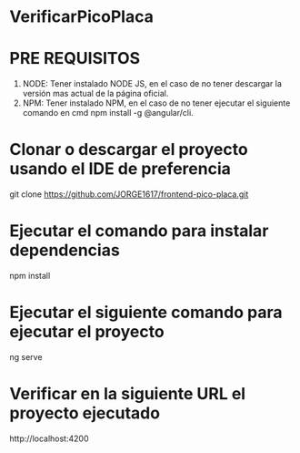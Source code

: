 # VerificarPicoPlaca

# PRE REQUISITOS
1. NODE: Tener instalado NODE JS, en el caso de no tener descargar la versión mas actual de la página oficial.
2. NPM: Tener instalado NPM, en el caso de no tener ejecutar el siguiente comando en cmd npm install -g @angular/cli.

# Clonar o descargar el proyecto usando el IDE de preferencia
git clone https://github.com/JORGE1617/frontend-pico-placa.git

# Ejecutar el comando para instalar dependencias 
npm install

# Ejecutar el siguiente comando para ejecutar el proyecto
ng serve

# Verificar en la siguiente URL el proyecto ejecutado
http://localhost:4200



